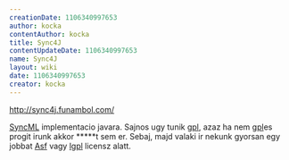 ```yaml
---
creationDate: 1106340997653 
author: kocka 
contentAuthor: kocka 
title: Sync4J 
contentUpdateDate: 1106340997653 
name: Sync4J 
layout: wiki 
date: 1106340997653 
creator: kocka 
---
```

http://sync4j.funambol.com/

[SyncML](Missing.html) implementacio javara. Sajnos ugy tunik [gpl](GPL.html), azaz ha nem [gpl](GPL.html)es progit irunk akkor *****t sem er. Sebaj, majd valaki ir nekunk gyorsan egy jobbat [Asf](ASF.html) vagy [lgpl](LGPL.html) licensz alatt.
